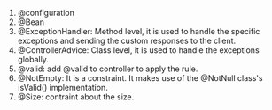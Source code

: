 1. @configuration
2. @Bean
3. @ExceptionHandler: Method level, it is used to handle the specific exceptions and sending the custom responses to the client.
4. @ControllerAdvice: Class level, it is used to handle the exceptions globally. 
5. @valid: add @valid to controller to apply the rule.
6. @NotEmpty: It is a constraint. It makes use of the @NotNull class's isValid() implementation.  
7. @Size: contraint about the size.